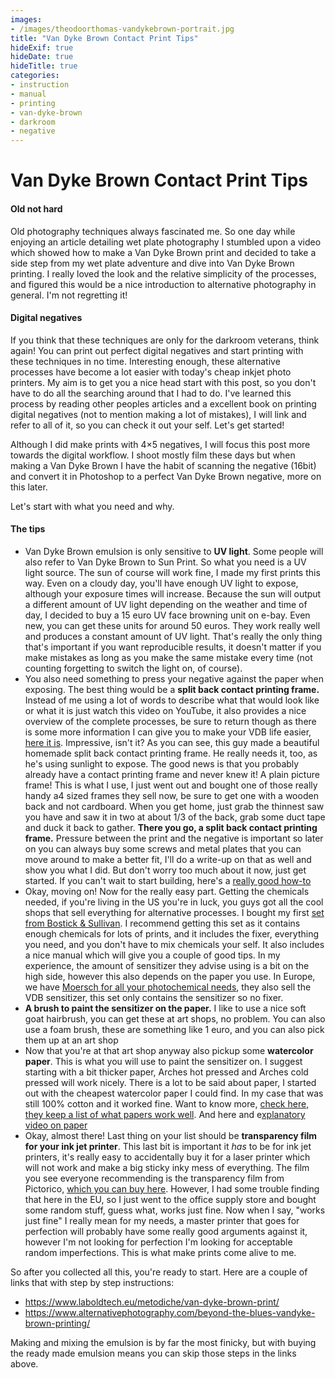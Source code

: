 ```yaml
---
images:
- /images/theodoorthomas-vandykebrown-portrait.jpg
title: "Van Dyke Brown Contact Print Tips"
hideExif: true
hideDate: true
hideTitle: true
categories:
- instruction
- manual
- printing
- van-dyke-brown
- darkroom
- negative
---
```

# Van Dyke Brown Contact Print Tips

#### Old not hard

Old photography techniques always fascinated me. So one day while enjoying an article detailing wet plate photography I stumbled upon a video which showed how to make a Van Dyke Brown print and decided to take a side step from my wet plate adventure and dive into Van Dyke Brown printing. I really loved the look and the relative simplicity of the processes, and figured this would be a nice introduction to alternative photography in general. I'm not regretting it!

#### Digital negatives

If you think that these techniques are only for the darkroom veterans, think again! You can print out perfect digital negatives and start printing with these techniques in no time. Interesting enough, these alternative processes have become a lot easier with today's cheap inkjet photo printers. My aim is to get you a nice head start with this post, so you don't have to do all the searching around that I had to do. I've learned this process by reading other peoples articles and a excellent book on printing digital negatives (not to mention making a lot of mistakes), I will link and refer to all of it, so you can check it out your self. Let's get started!

Although I did make prints with 4×5 negatives, I will focus this post more towards the digital workflow. I shoot mostly film these days but when making a Van Dyke Brown I have the habit of scanning the negative (16bit) and convert it in Photoshop to a perfect Van Dyke Brown negative, more on this later.

Let's start with what you need and why.

#### The tips

- Van Dyke Brown emulsion is only sensitive to **UV light**. Some people will also refer to Van Dyke Brown to Sun Print. So what you need is a UV light source. The sun of course will work fine, I made my first prints this way. Even on a cloudy day, you'll have enough UV light to expose, although your exposure times will increase. Because the sun will output a different amount of UV light depending on the weather and time of day, I decided to buy a 15 euro UV face browning unit on e-bay. Even new, you can get these units for around 50 euros. They work really well and produces a constant amount of UV light. That's really the only thing that's important if you want reproducible results, it doesn't matter if you make mistakes as long as you make the same mistake every time (not counting forgetting to switch the light on, of course).
- You also need something to press your negative against the paper when exposing. The best thing would be a **split back contact printing frame.** Instead of me using a lot of words to describe what that would look like or what it is just watch this video on YouTube, it also provides a nice overview of the complete processes, be sure to return though as there is some more information I can give you to make your VDB life easier, [here it is](http://www.youtube.com/watch?v=Im3uGORB2Uo). Impressive, isn't it? As you can see, this guy made a beautiful homemade split back contact printing frame. He really needs it, too, as he's using sunlight to expose. The good news is that you probably already have a contact printing frame and never knew it! A plain picture frame! This is what I use, I just went out and bought one of those really handy a4 sized frames they sell now, be sure to get one with a wooden back and not cardboard. When you get home, just grab the thinnest saw you have and saw it in two at about 1/3 of the back, grab some duct tape and duck it back to gather. **There you go, a split back contact printing frame.** Pressure between the print and the negative is important so later on you can always buy some screws and metal plates that you can move around to make a better fit, I'll do a write-up on that as well and show you what I did. But don't worry too much about it now, just get started. If you can't wait to start building, here's a [really good how-to](http://www.alternativephotography.com/wp/darkroom/diy-contact-print-frame)
- Okay, moving on! Now for the really easy part. Getting the chemicals needed, if you're living in the US you're in luck, you guys got all the cool shops that sell everything for alternative processes. I bought my first [set from Bostick & Sullivan](http://www.bostick-sullivan.com/cart/product.php?productid=514&cat=48&page=1). I recommend getting this set as it contains enough chemicals for lots of prints, and it includes the fixer, everything you need, and you don't have to mix chemicals your self. It also includes a nice manual which will give you a couple of good tips. In my experience, the amount of sensitizer they advise using is a bit on the high side, however this also depends on the paper you use. In Europe, we have [Moersch for all your photochemical needs](https://www.moersch-photochemie.de/content/shop/edeldruck/132), they also sell the VDB sensitizer, this set only contains the sensitizer so no fixer.
- **A brush to paint the sensitizer on the paper.** I like to use a nice soft goat hairbrush, you can get these at art shops, no problem. You can also use a foam brush, these are something like 1 euro, and you can also pick them up at an art shop
- Now that you're at that art shop anyway also pickup some **watercolor paper**. This is what you will use to paint the sensitizer on. I suggest starting with a bit thicker paper, Arches hot pressed and Arches cold pressed will work nicely. There is a lot to be said about paper, I started out with the cheapest watercolor paper I could find. In my case that was still 100% cotton and it worked fine. Want to know more, [check here, they keep a list of what papers work well](http://www.alternativephotography.com/wp/paper/big-paper-survey-results). And here and e[xplanatory video on paper](http://www.youtube.com/watch?v=PrcwuC-x-BQ&feature=related)
- Okay, almost there! Last thing on your list should be **transparency film for your ink jet printer**. This last bit is important it *has* to be for ink jet printers, it's really easy to accidentally buy it for a laser printer which will not work and make a big sticky inky mess of everything. The film you see everyone recommending is the transparency film from Pictorico, [which you can buy here](http://www.bostick-sullivan.com/cart/product.php?productid=1039&cat=227&page=1). However, I had some trouble finding that here in the EU, so I just went to the office supply store and bought some random stuff, guess what, works just fine. Now when I say, "works just fine" I really mean for my needs, a master printer that goes for perfection will probably have some really good arguments against it, however I'm not looking for perfection I'm looking for acceptable random imperfections. This is what make prints come alive to me.

So after you collected all this, you're ready to start. Here are a couple of links that with step by step instructions:

- https://www.laboldtech.eu/metodiche/van-dyke-brown-print/
- https://www.alternativephotography.com/beyond-the-blues-vandyke-brown-printing/

Making and mixing the emulsion is by far the most finicky, but with buying the ready made emulsion means you can skip those steps in the links above.
